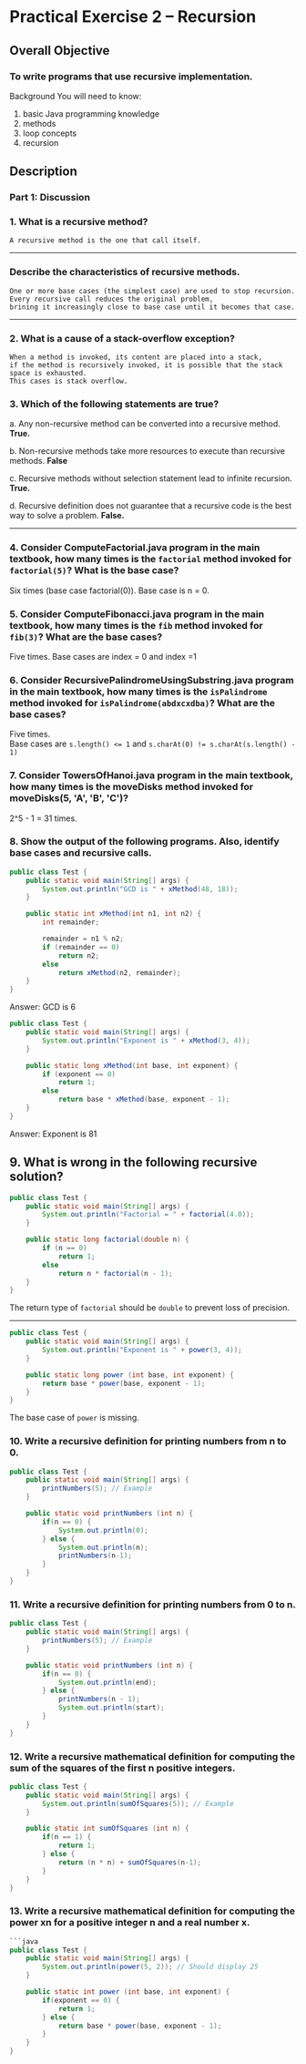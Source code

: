 # Practical Exercise 2 – Recursion

## Overall Objective
### To write programs that use recursive implementation.
Background
You will need to know:
1.	basic Java programming knowledge	
2.	methods	
3. 	loop concepts
4. 	recursion

## Description
### Part 1: Discussion

### 1.	What is a recursive method?
```
A recursive method is the one that call itself.
```
<hr>  

### Describe the characteristics of recursive methods.  

```
One or more base cases (the simplest case) are used to stop recursion.
Every recursive call reduces the original problem, 
brining it increasingly close to base case until it becomes that case.
```
<hr>

### 2.	What is a cause of a stack-overflow exception?
```
When a method is invoked, its content are placed into a stack, 
if the method is recursively invoked, it is possible that the stack space is exhausted. 
This cases is stack overflow.
```

### 3.	Which of the following statements are true?  
a.	Any non-recursive method can be converted into a recursive method.
**True.**

b.	Non-recursive methods take more resources to execute than recursive methods.
**False**

c.	Recursive methods without selection statement lead to infinite recursion.
**True.**

d.	Recursive definition does not guarantee that a recursive code is the best way to solve a problem.
**False.**

<hr>

### 4.	Consider ComputeFactorial.java program in the main textbook, how many times is the `factorial` method invoked for `factorial(5)`? What is the base case?
Six times (base case factorial(0)).
Base case is n = 0.

### 5. Consider ComputeFibonacci.java program in the main textbook, how many times is the `fib` method invoked for `fib(3)`? What are the base cases?
Five times.
Base cases are index = 0 and index =1

### 6.	Consider RecursivePalindromeUsingSubstring.java program in the main textbook, how many times is the `isPalindrome` method invoked for `isPalindrome(abdxcxdba)`? What are the base cases?
Five times.  
Base cases are `s.length() <= 1` and `s.charAt(0) != s.charAt(s.length() - 1)`

### 7.	Consider TowersOfHanoi.java program in the main textbook, how many times is the moveDisks method invoked for moveDisks(5, 'A', 'B', 'C')?
2^5 - 1 = 31 times.

### 8.	Show the output of the following programs. Also, identify base cases and recursive calls.
```java
public class Test {
	public static void main(String[] args) {
		System.out.println("GCD is " + xMethod(48, 18));
	}

	public static int xMethod(int n1, int n2) {
		int remainder;

		remainder = n1 % n2;
		if (remainder == 0)
			return n2;
		else
			return xMethod(n2, remainder);
	}
}
```
Answer: GCD is 6
```java
public class Test {
	public static void main(String[] args) {
		System.out.println("Exponent is " + xMethod(3, 4));
	}

	public static long xMethod(int base, int exponent) {
		if (exponent == 0)
			return 1;
		else
			return base * xMethod(base, exponent - 1);
	}
}
```
Answer: Exponent is 81

## 9. What is wrong in the following recursive solution? 
```java
public class Test {
	public static void main(String[] args) {
		System.out.println("Factorial = " + factorial(4.0));
	}

	public static long factorial(double n) {
		if (n == 0)
			return 1;
		else
			return n * factorial(n - 1);
	}
}
```
The return type of `factorial` should be `double` to prevent loss of precision.

<hr>

```java
public class Test {
	public static void main(String[] args) {
		System.out.println("Exponent is " + power(3, 4));
	}

	public static long power (int base, int exponent) {
		return base * power(base, exponent - 1);
	}
}	
```
The base case of `power` is missing.

### 10.	Write a recursive definition for printing numbers from n to 0.
```java
public class Test {
	public static void main(String[] args) {
		printNumbers(5); // Example
	}

	public static void printNumbers (int n) {
		if(n == 0) {
			System.out.println(0);
		} else {
			System.out.println(n);
			printNumbers(n-1);
		}
	}
}
```

### 11.	Write a recursive definition for printing numbers from 0 to n.
```java
public class Test {
	public static void main(String[] args) {
		printNumbers(5); // Example		
	}

	public static void printNumbers (int n) {		
		if(n == 0) {
			System.out.println(end);
		} else {
			printNumbers(n - 1);
			System.out.println(start);			
		}
	}
}
```


### 12.	Write a recursive mathematical definition for computing the sum of the squares of the first n positive integers.
```java
public class Test {
	public static void main(String[] args) {
		System.out.println(sumOfSquares(5)); // Example
	}

	public static int sumOfSquares (int n) {		
		if(n == 1) {
			return 1;
		} else {
			return (n * n) + sumOfSquares(n-1);
		}
	}
}
```

### 13.	Write a recursive mathematical definition for computing the power xn for a positive integer n and a real number x.
```java
```java
public class Test {
	public static void main(String[] args) {
		System.out.println(power(5, 2)); // Should display 25
	}

	public static int power (int base, int exponent) {		
		if(exponent == 0) {
			return 1;
		} else {
			return base * power(base, exponent - 1);
		}
	}
}
```
```

